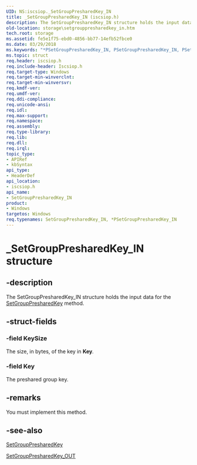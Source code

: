 ```yaml
---
UID: NS:iscsiop._SetGroupPresharedKey_IN
title: _SetGroupPresharedKey_IN (iscsiop.h)
description: The SetGroupPresharedKey_IN structure holds the input data for the SetGroupPresharedKey method.
old-location: storage\setgrouppresharedkey_in.htm
tech.root: storage
ms.assetid: fe5e1f75-ebd0-4856-bb77-14efb52fbce0
ms.date: 03/29/2018
ms.keywords: "*PSetGroupPresharedKey_IN, PSetGroupPresharedKey_IN, PSetGroupPresharedKey_IN structure pointer [Storage Devices], SetGroupPresharedKey_IN, SetGroupPresharedKey_IN structure [Storage Devices], _SetGroupPresharedKey_IN, iscsiop/PSetGroupPresharedKey_IN, iscsiop/SetGroupPresharedKey_IN, storage.setgrouppresharedkey_in, structs-iSCSI_0109dfff-f30e-4f15-ab25-4a290b2fc2f4.xml"
ms.topic: struct
req.header: iscsiop.h
req.include-header: Iscsiop.h
req.target-type: Windows
req.target-min-winverclnt: 
req.target-min-winversvr: 
req.kmdf-ver: 
req.umdf-ver: 
req.ddi-compliance: 
req.unicode-ansi: 
req.idl: 
req.max-support: 
req.namespace: 
req.assembly: 
req.type-library: 
req.lib: 
req.dll: 
req.irql: 
topic_type:
- APIRef
- kbSyntax
api_type:
- HeaderDef
api_location:
- iscsiop.h
api_name:
- SetGroupPresharedKey_IN
product:
- Windows
targetos: Windows
req.typenames: SetGroupPresharedKey_IN, *PSetGroupPresharedKey_IN
---
```


# _SetGroupPresharedKey_IN structure


## -description


The SetGroupPresharedKey_IN structure holds the input data for the <a href="https://msdn.microsoft.com/library/windows/hardware/ff565693">SetGroupPresharedKey</a> method.


## -struct-fields




### -field KeySize

The size, in bytes, of the key in <b>Key</b><i>.</i>


### -field Key

The preshared group key<i>.</i>


## -remarks



You must implement this method.




## -see-also




<a href="https://msdn.microsoft.com/library/windows/hardware/ff565693">SetGroupPresharedKey</a>



<a href="https://msdn.microsoft.com/library/windows/hardware/ff565697">SetGroupPresharedKey_OUT</a>
 

 

